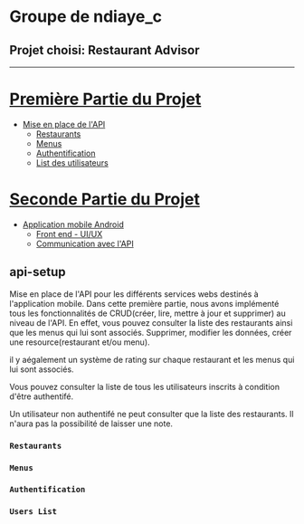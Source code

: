 # Groupe de ndiaye_c
## Projet choisi: Restaurant Advisor
------------------------------------

# [Première Partie du Projet](#readme-1st-project-part)

 - [Mise en place de l'API](#api-dev)
	- [Restaurants](#restaurants)
	- [Menus](#menus)
	- [Authentification](#authentification)
	- [List des utilisateurs](#users-list)
	

# [Seconde Partie du Projet](#readme-2st-project-part)

- [Application mobile Android](#mobile-dev-app)
	- [Front end - UI/UX](#restaurants)
	- [Communication avec l'API](#nenus)



## api-setup

Mise en place de l'API pour les différents services webs destinés à l'application mobile.
Dans cette première partie, nous avons implémenté tous les fonctionnalités de CRUD(créer, lire, mettre à jour et supprimer) au niveau de l'API. En effet, vous pouvez consulter la liste des restaurants ainsi que les menus qui lui sont associés. Supprimer, modifier les données, créer une resource(restaurant et/ou menu).

il y aégalement un système de rating sur chaque restaurant et les menus qui lui sont associés.

Vous pouvez consulter la liste de tous les utilisateurs inscrits à condition d'être authentifé.

Un utilisateur non authentifé ne peut consulter que la liste des restaurants. Il n'aura pas la possibilité de laisser une note.

### `Restaurants`

### `Menus`

### `Authentification`

### `Users List`